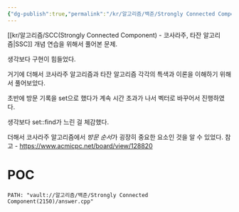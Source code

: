 ```yaml
---
{"dg-publish":true,"permalink":"/kr/알고리즘/백준/Strongly Connected Component(2150)/Strongly Connected Component(2150)/","created":"2024-02-12","updated":"2024-02-12"}
---
```


[[kr/알고리즘/SCC(Strongly Connected Component) - 코사라주, 타잔 알고리즘\|SSC]] 개념 연습을 위해서 풀어본 문제.

생각보다 구현이 힘들었다.

거기에 더해서 코사라주 알고리즘과 타잔 알고리즘 각각의 특색과 이론을 이해하기 위해서 풀어보았다.

초반에 방문 기록을 set으로 했다가 계속 시간 초과가 나서 벡터로 바꾸어서 진행하였다.

생각보다 set::find가 느린 걸 체감했다.

더해서 코사라주 알고리즘에서 *방문 순서*가 굉장히 중요한 요소인 것을 알 수 있었다.
참고 - https://www.acmicpc.net/board/view/128820
# POC

```embed-c
PATH: "vault://알고리즘/백준/Strongly Connected Component(2150)/answer.cpp"
```